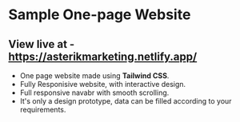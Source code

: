 # Sample One-page Website

## View live at  - https://asterikmarketing.netlify.app/

- One page website made using **Tailwind CSS**.
- Fully Responisive website, with interactive design.
- Full responsive navabr with smooth scrolling.
- It's only a design prototype, data can be filled according to your requirements.

